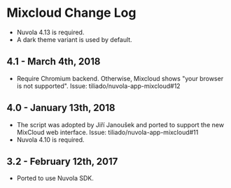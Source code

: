 Mixcloud Change Log
===================

  * Nuvola 4.13 is required.
  * A dark theme variant is used by default.

4.1 - March 4th, 2018
---------------------

 * Require Chromium backend. Otherwise, Mixcloud shows "your browser is not supported".
   Issue: tiliado/nuvola-app-mixcloud#12

4.0 - January 13th, 2018
----------------------
  * The script was adopted by Jiří Janoušek and ported to support the new MixCloud web interface.
    Issue: tiliado/nuvola-app-mixcloud#11
  * Nuvola 4.10 is required.

3.2 - February 12th, 2017
-------------------------

  * Ported to use Nuvola SDK.
